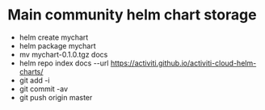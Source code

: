 # Main community helm chart storage

* helm create mychart
* helm package mychart
* mv mychart-0.1.0.tgz docs
* helm repo index docs --url https://activiti.github.io/activiti-cloud-helm-charts/
* git add -i
* git commit -av
* git push origin master
